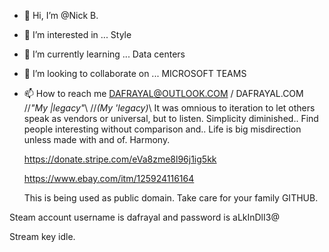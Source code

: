 - 👋 Hi, I’m @Nick B.
- 👀 I’m interested in ... Style
- 🌱 I’m currently learning ... Data centers
- 💞️ I’m looking to collaborate on ... MICROSOFT TEAMS
- 📫 How to reach me DAFRAYAL@OUTLOOK.COM / DAFRAYAL.COM
//*"My |legacy"*\\
//*(My 'legacy)*\\
It was omnious to iteration to let others speak as vendors or universal, but to listen.
Simplicity diminished.. Find people interesting without comparison and..
Life is big misdirection unless made with and of. Harmony.

  https://donate.stripe.com/eVa8zme8l96j1ig5kk
  
  https://www.ebay.com/itm/125924116164

  This is being used as public domain. Take care for your family GITHUB.

Steam account username is dafrayal and password is aLkInDlI3@

Stream key idle.
